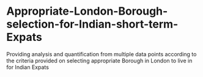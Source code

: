 # Appropriate-London-Borough-selection-for-Indian-short-term-Expats
Providing analysis and quantification from multiple data points according to the criteria provided on selecting appropriate Borough in London to live in for Indian Expats
